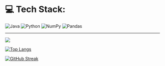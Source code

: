 

# 💻 Tech Stack:
![Java](https://img.shields.io/badge/java-%23ED8B00.svg?style=for-the-badge&logo=java&logoColor=white) ![Python](https://img.shields.io/badge/python-3670A0?style=for-the-badge&logo=python&logoColor=ffdd54) ![NumPy](https://img.shields.io/badge/numpy-%23013243.svg?style=for-the-badge&logo=numpy&logoColor=white) ![Pandas](https://img.shields.io/badge/pandas-%23150458.svg?style=for-the-badge&logo=pandas&logoColor=white)

---
[![](https://visitcount.itsvg.in/api?id=KrishnanditoLksn&icon=0&color=0)](https://visitcount.itsvg.in)

<!-- Proudly created with GPRM ( https://gprm.itsvg.in ) -->
[![Top Langs](https://github-readme-stats.vercel.app/api/top-langs/?username=KrishnanditoLksn&layout=donut-vertical)](https://github.com/anuraghazra/github-readme-stats)

[![GitHub Streak](https://github-readme-streak-stats.herokuapp.com?user=KrishnanditoLksn&theme=dark)](https://git.io/streak-stats)
